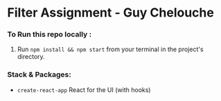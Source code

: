 # Filter Assignment - Guy Chelouche

### To Run this repo locally :

1. Run `npm install && npm start` from your terminal in the project's directory.

### Stack & Packages:
- `create-react-app` React for the UI (with hooks)
